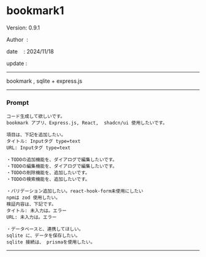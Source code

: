﻿# bookmark1

 Version: 0.9.1

 Author  :
 
 date    : 2024/11/18

 update :

***

bookmark , sqlite + express.js

***
### Prompt

```
コード生成して欲しいです。
bookmark アプリ、Express.js, React,  shadcn/ui 使用したいです。

項目は、下記を追加したい。
タイトル: Inputタグ type=text
URL: Inputタグ type=text

・TODOの追加機能を、ダイアログで編集したいです。
・TODOの編集機能を、ダイアログで編集したいです。
・TODOの削除機能を、追加したいです。
・TODOの検索機能を、追加したいです。

・バリデーション追加したい。react-hook-form未使用にしたい
npmは zod 使用したい。
検証内容は、下記です。
タイトル: 未入力は。エラー
URL: 未入力は。エラー

・データベースと、連携してほしい。
sqlite に、データを保存したい。
sqlite 接続は、 prismaを使用したい。
```

***

